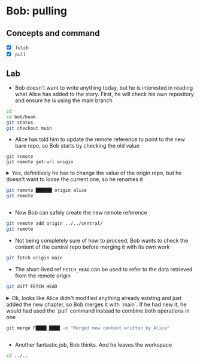 # Bob: pulling

## Concepts and command

- [x] `fetch`
- [x] `pull`

## Lab

* Bob doesn't want to write anything today, but he is interested in reading what 
Alice has added to the story. First, he will check his own repository and ensure
he is using the main branch

```bash
cd
cd bob/book
git status
git checkout main
```

* Alice has told him to update the remote reference to point to the new bare repo,
so Bob starts by checking the old value

```
git remote
git remote get-url origin
```

<details>
<summary>
Yes, definitively he has to change the value of the origin repo, but he doesn't
want to loose the current one, so he renames it

```bash
git remote ██████ origin alice
git remote
```
</summary>

---
#### Solution

```bash
git remote rename origin alice
git remote
```
---
</details>

* Now Bob can safely create the new remote reference

```bash
git remote add origin ../../central/
git remote
```

* Not being completely sure of how to proceed, Bob wants to check the content of 
the central repo before merging it with its own work

```bash
git fetch origin main
```

* The short-lived ref `FETCH_HEAD` can be used to refer to the data retrieved
from the remote origin

```bash
git diff FETCH_HEAD
```

<details>
<summary>
Ok, looks like Alice didn't modified anything already existing and just added the new
chapter, so Bob merges it with `main`. If he had new it, he would had used
the `pull` command instead to combine both operations in one

```bash
git merge F████_████ -m "Merged new content written by Alice"
```
</summary>

---
#### Solution

```bash
git merge FETCH_HEAD -m "Merged new content written by Alice"
```
--
</details>


* Another fantastic job, Bob thinks. And he leaves the workspace

```bash
cd ../..
```
